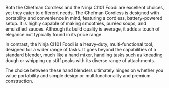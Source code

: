 Both the Chefman Cordless and the Ninja CI101 Foodi are excellent choices, yet they cater to different needs. The Chefman Cordless is designed with portability and convenience in mind, featuring a cordless, battery-powered setup. It is highly capable of making smoothies, puréed soups, and emulsified sauces. Although its build quality is average, it adds a touch of elegance not typically found in its price range.

In contrast, the Ninja CI101 Foodi is a heavy-duty, multi-functional tool, designed for a wider range of tasks. It goes beyond the capabilities of a standard blender, much like a hand mixer, handling tasks such as kneading dough or whipping up stiff peaks with its diverse range of attachments.

The choice between these hand blenders ultimately hinges on whether you value portability and simple design or multifunctionality and premium construction.